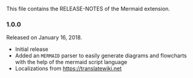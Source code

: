 This file contains the RELEASE-NOTES of the Mermaid extension.

### 1.0.0

Released on January 16, 2018.

* Initial release
* Added an `MERMAID` parser to easily generate diagrams and flowcharts with the help of the mermaid script language 
* Localizations from https://translatewiki.net
